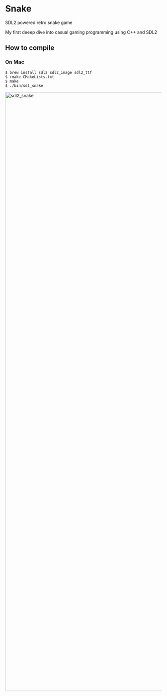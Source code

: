 # Snake
SDL2 powered retro snake game

My first deeep dive into casual gaming programming using C++ and SDL2

## How to compile

### On Mac

```
$ brew install sdl2 sdl2_image sdl2_ttf
$ cmake CMakeLists.txt
$ make
$ ./bin/sdl_snake
```


<img width="1919" alt="sdl2_snake" src="https://cloud.githubusercontent.com/assets/386629/14940468/89d223e0-0f2b-11e6-9ad4-2401dacede20.png">
